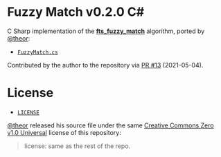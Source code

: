 # Fuzzy Match v0.2.0 C&num;

C Sharp implementation of the __[fts_fuzzy_match]__ algorithm, ported by [@theor]:


- [`FuzzyMatch.cs`](./FuzzyMatch.cs)

Contributed by the author to the repository via [PR #13]  (2021-05-04).


# License

- [`LICENSE`][LICENSE]

[@theor] released his source file under the same [Creative Commons Zero v1.0 Universal] license of this repository:

> license: same as the rest of the repo.


<!-----------------------------------------------------------------------------
                               REFERENCE LINKS
------------------------------------------------------------------------------>

[fts_fuzzy_match]: https://github.com/forrestthewoods/lib_fts

[PR #13]: https://github.com/tajmone/fuzzy-search/pull/13 "View original pull request"

[Creative Commons Zero v1.0 Universal]: https://creativecommons.org/publicdomain/zero/1.0/ "Visit the CC0 1.0 Universal license page at CreativeCommons.org"


[LICENSE]: ../../../LICENSE

<!-- people -->

[@theor]: https://github.com/theor "View @theor's GitHub profile"

<!-- EOF -->
